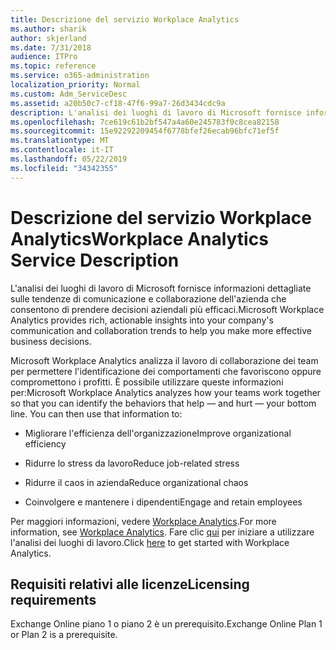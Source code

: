 ```yaml
---
title: Descrizione del servizio Workplace Analytics
ms.author: sharik
author: skjerland
ms.date: 7/31/2018
audience: ITPro
ms.topic: reference
ms.service: o365-administration
localization_priority: Normal
ms.custom: Adm_ServiceDesc
ms.assetid: a20b50c7-cf18-47f6-99a7-26d3434cdc9a
description: L'analisi dei luoghi di lavoro di Microsoft fornisce informazioni dettagliate sulle tendenze di comunicazione e collaborazione dell'azienda che consentono di prendere decisioni aziendali più efficaci.
ms.openlocfilehash: 7ce619c61b2bf547a4a60e245783f0c8cea82158
ms.sourcegitcommit: 15e92292209454f6778bfef26ecab96bfc71ef5f
ms.translationtype: MT
ms.contentlocale: it-IT
ms.lasthandoff: 05/22/2019
ms.locfileid: "34342355"
---
```

# <a name="workplace-analytics-service-description"></a><span data-ttu-id="d4075-103">Descrizione del servizio Workplace Analytics</span><span class="sxs-lookup"><span data-stu-id="d4075-103">Workplace Analytics Service Description</span></span>

<span data-ttu-id="d4075-104">L'analisi dei luoghi di lavoro di Microsoft fornisce informazioni dettagliate sulle tendenze di comunicazione e collaborazione dell'azienda che consentono di prendere decisioni aziendali più efficaci.</span><span class="sxs-lookup"><span data-stu-id="d4075-104">Microsoft Workplace Analytics provides rich, actionable insights into your company's communication and collaboration trends to help you make more effective business decisions.</span></span>
  
<span data-ttu-id="d4075-p101">Microsoft Workplace Analytics analizza il lavoro di collaborazione dei team per permettere l'identificazione dei comportamenti che favoriscono oppure compromettono i profitti. È possibile utilizzare queste informazioni per:</span><span class="sxs-lookup"><span data-stu-id="d4075-p101">Microsoft Workplace Analytics analyzes how your teams work together so that you can identify the behaviors that help — and hurt — your bottom line. You can then use that information to:</span></span> 
  
- <span data-ttu-id="d4075-107">Migliorare l'efficienza dell'organizzazione</span><span class="sxs-lookup"><span data-stu-id="d4075-107">Improve organizational efficiency</span></span>
    
- <span data-ttu-id="d4075-108">Ridurre lo stress da lavoro</span><span class="sxs-lookup"><span data-stu-id="d4075-108">Reduce job-related stress</span></span>
    
- <span data-ttu-id="d4075-109">Ridurre il caos in azienda</span><span class="sxs-lookup"><span data-stu-id="d4075-109">Reduce organizational chaos</span></span>
    
- <span data-ttu-id="d4075-110">Coinvolgere e mantenere i dipendenti</span><span class="sxs-lookup"><span data-stu-id="d4075-110">Engage and retain employees</span></span>
    
<span data-ttu-id="d4075-111">Per maggiori informazioni, vedere [Workplace Analytics](https://go.microsoft.com/fwlink/?linkid=852492).</span><span class="sxs-lookup"><span data-stu-id="d4075-111">For more information, see [Workplace Analytics](https://go.microsoft.com/fwlink/?linkid=852492).</span></span> <span data-ttu-id="d4075-112">Fare clic [qui](https://docs.microsoft.com/en-us/workplace-analytics/overview/get-started) per iniziare a utilizzare l'analisi dei luoghi di lavoro.</span><span class="sxs-lookup"><span data-stu-id="d4075-112">Click [here](https://docs.microsoft.com/en-us/workplace-analytics/overview/get-started) to get started with Workplace Analytics.</span></span> 
  
## <a name="licensing-requirements"></a><span data-ttu-id="d4075-113">Requisiti relativi alle licenze</span><span class="sxs-lookup"><span data-stu-id="d4075-113">Licensing requirements</span></span>

<span data-ttu-id="d4075-114">Exchange Online piano 1 o piano 2 è un prerequisito.</span><span class="sxs-lookup"><span data-stu-id="d4075-114">Exchange Online Plan 1 or Plan 2 is a prerequisite.</span></span>